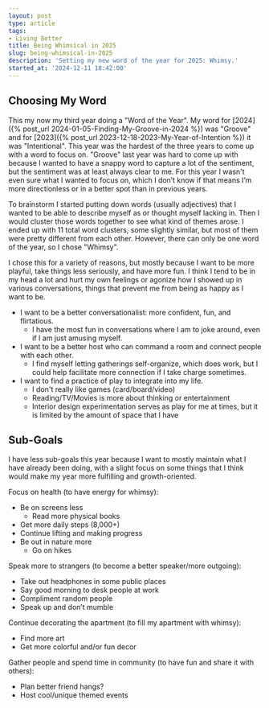 ```yaml
---
layout: post
type: article
tags:
- Living Better
title: Being Whimsical in 2025
slug: being-whimsical-in-2025
description: 'Setting my new word of the year for 2025: Whimsy.'
started_at: '2024-12-11 18:42:00'
---
```


## Choosing My Word

This my now my third year doing a "Word of the Year". My word for [2024]({% post_url 2024-01-05-Finding-My-Groove-in-2024 %}) was "Groove" and for [2023]({% post_url 2023-12-18-2023-My-Year-of-Intention %}) it was "Intentional". This year was the hardest of the three years to come up with a word to focus on. "Groove" last year was hard to come up with because I wanted to have a snappy word to capture a lot of the sentiment, but the sentiment was at least always clear to me. For this year I wasn't even sure what I wanted to focus on, which I don’t know if that means I’m more directionless or in a better spot than in previous years.

To brainstorm I started putting down words (usually adjectives) that I wanted to be able to describe myself as or thought myself lacking in. Then I would cluster those words together to see what kind of themes arose. I ended up with 11 total word clusters, some slightly similar, but most of them were pretty different from each other. However, there can only be one word of the year, so I chose "Whimsy".

I chose this for a variety of reasons, but mostly because I want to be more playful, take things less seriously, and have more fun. I think I tend to be in my head a lot and hurt my own feelings or agonize how I showed up in various conversations, things that prevent me from being as happy as I want to be.
* I want to be a better conversationalist: more confident, fun, and flirtatious.
    * I have the most fun in conversations where I am to joke around, even if I am just amusing myself.
* I want to be a better host who can command a room and connect people with each other.
    * I find myself letting gatherings self-organize, which does work, but I could help facilitate more connection if I take charge sometimes.
* I want to find a practice of play to integrate into my life.
    * I don't really like games (card/board/video)
    * Reading/TV/Movies is more about thinking or entertainment
    * Interior design experimentation serves as play for me at times, but it is limited by the amount of space that I have

## Sub-Goals

I have less sub-goals this year because I want to mostly maintain what I have already been doing, with a slight focus on some things that I think would make my year more fulfilling and growth-oriented.

Focus on health (to have energy for whimsy):
* Be on screens less
    * Read more physical books
* Get more daily steps (8,000+)
* Continue lifting and making progress
* Be out in nature more
    * Go on hikes

Speak more to strangers (to become a better speaker/more outgoing):
* Take out headphones in some public places
* Say good morning to desk people at work
* Compliment random people
* Speak up and don’t mumble

Continue decorating the apartment (to fill my apartment with whimsy):
* Find more art
* Get more colorful and/or fun decor

Gather people and spend time in community (to have fun and share it with others):
* Plan better friend hangs?
* Host cool/unique themed events